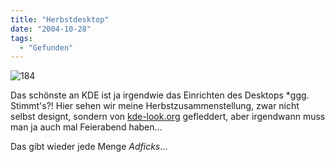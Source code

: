 ```yaml
---
title: "Herbstdesktop"
date: "2004-10-28"
tags:
  - "Gefunden"
---
```


![184](/img/webpropaganda/184-1024x768.jpg)

Das schönste an KDE ist ja irgendwie das Einrichten des Desktops \*ggg. Stimmt's?! Hier sehen wir meine Herbstzusammenstellung, zwar nicht selbst designt, sondern von [kde-look.org](kde-look.org) gefleddert, aber irgendwann muss man ja auch mal Feierabend haben...

Das gibt wieder jede Menge _Adficks_...

